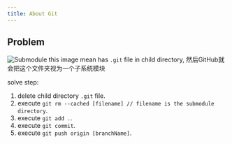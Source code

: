 ```yaml
---
title: About Git
---
```


## Problem

![Submodule](https://github.com/Coebe/aaroncode/blob/main/source/_posts/src/submodule.jpg) this image mean has `.git` file in child directory, 然后GitHub就会把这个文件夹视为一个子系统模块  

solve step:
1. delete child directory `.git` file.
2. execute `git rm --cached [filename] // filename is the submodule directory`.
3. execute `git add .`.
4. execute `git commit`.
5. execute `git push origin [branchName]`.
